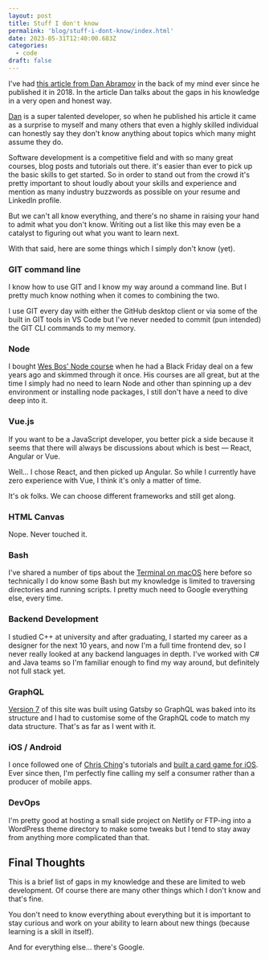 ```yaml
---
layout: post
title: Stuff I don't know
permalink: 'blog/stuff-i-dont-know/index.html'
date: 2023-05-31T12:40:00.683Z
categories:
  - code
draft: false
---
```

I've had [this article from Dan Abramov](https://overreacted.io/things-i-dont-know-as-of-2018/) in the back of my mind ever since he published it in 2018. In the article Dan talks about the gaps in his knowledge in a very open and honest way.

[Dan](https://twitter.com/dan_abramov) is a super talented developer, so when he published his article it came as a surprise to myself and many others that even a highly skilled individual can honestly say they don't know anything about topics which many might assume they do.

Software development is a competitive field and with so many great courses, blog posts and tutorials out there. it's easier than ever to pick up the basic skills to get started. So in order to stand out from the crowd it's pretty important to shout loudly about your skills and experience and mention as many industry buzzwords as possible on your resume and LinkedIn profile.

But we can't all know everything, and there's no shame in raising your hand to admit what you don't know. Writing out a list like this may even be a catalyst to figuring out what you want to learn next.

With that said, here are some things which I simply don't know (yet).

### GIT command line

I know how to use GIT and I know my way around a command line. But I pretty much know nothing when it comes to combining the two.

I use GIT every day with either the GitHub desktop client or via some of the built in GIT tools in VS Code but I've never needed to commit (pun intended) the GIT CLI commands to my memory.

### Node

I bought [Wes Bos' Node course](https://learnnode.com/) when he had a Black Friday deal on a few years ago and skimmed through it once. His courses are all great, but at the time I simply had no need to learn Node and other than spinning up a dev environment or installing node packages, I still don't have a need to dive deep into it.

### Vue.js

If you want to be a JavaScript developer, you better pick a side because it seems that there will always be discussions about which is best — React, Angular or Vue.

Well... I chose React, and then picked up Angular. So while I currently have zero experience with Vue, I think it's only a matter of time.

It's ok folks. We can choose different frameworks and still get along.

### HTML Canvas

Nope. Never touched it.

### Bash

I've shared a number of tips about the [Terminal on macOS](https://ajaykarwal.com/tags/terminal/) here before so technically I do know some Bash but my knowledge is limited to traversing directories and running scripts. I pretty much need to Google everything else, every time.

### Backend Development

I studied C++ at university and after graduating, I started my career as a designer for the next 10 years, and now I'm a full time frontend dev, so I never really looked at any backend languages in depth. I've worked with C# and Java teams so I'm familiar enough to find my way around, but definitely not full stack yet.

### GraphQL

[Version 7](https://ajaykarwal.com/versions/) of this site was built using Gatsby so GraphQL was baked into its structure and I had to customise some of the GraphQL code to match my data structure. That's as far as I went with it.

### iOS / Android

I once followed one of [Chris Ching](https://codewithchris.com/how-to-make-an-iphone-app/)'s tutorials and [built a card game for iOS](https://github.com/ajaykarwal/war-ios-card-game). Ever since then, I'm perfectly fine calling my self a consumer rather than a producer of mobile apps.

### DevOps

I'm pretty good at hosting a small side project on Netlify or FTP-ing into a WordPress theme directory to make some tweaks but I tend to stay away from anything more complicated than that.

## Final Thoughts

This is a brief list of gaps in my knowledge and these are limited to web development. Of course there are many other things which I don't know and that's fine.

You don't need to know everything about everything but it is important to stay curious and work on your ability to learn about new things (because learning is a skill in itself).

And for everything else... there's Google.